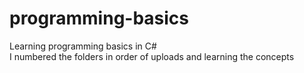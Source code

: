 # programming-basics
Learning programming basics in C#  
I numbered the folders in order of uploads and learning the concepts
